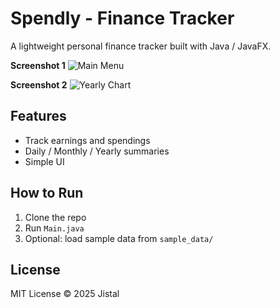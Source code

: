 # Spendly - Finance Tracker

A lightweight personal finance tracker built with Java / JavaFX.

**Screenshot 1**
![Main Menu](Images/spendly_image1.png)

**Screenshot 2**
![Yearly Chart](Images/spendly_image2.png)

## Features
- Track earnings and spendings
- Daily / Monthly / Yearly summaries
- Simple UI

## How to Run
1. Clone the repo
2. Run `Main.java`
3. Optional: load sample data from `sample_data/`

## License
MIT License © 2025 Jistal
